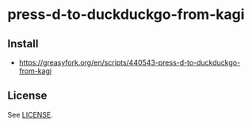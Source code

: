 # press-d-to-duckduckgo-from-kagi

## Install

* https://greasyfork.org/en/scripts/440543-press-d-to-duckduckgo-from-kagi

## License

See [LICENSE](LICENSE).
